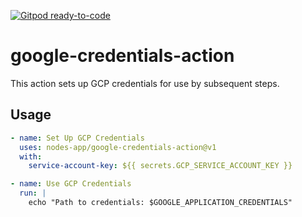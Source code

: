 [![Gitpod ready-to-code](https://img.shields.io/badge/Gitpod-ready--to--code-908a85?logo=gitpod)](https://gitpod.io/#https://github.com/nodes-app/google-credentials-action)

# google-credentials-action

This action sets up GCP credentials for use by subsequent steps.

## Usage

```yml
- name: Set Up GCP Credentials
  uses: nodes-app/google-credentials-action@v1
  with:
    service-account-key: ${{ secrets.GCP_SERVICE_ACCOUNT_KEY }}

- name: Use GCP Credentials
  run: |
    echo "Path to credentials: $GOOGLE_APPLICATION_CREDENTIALS"
```
